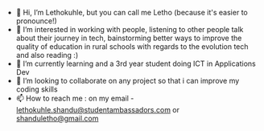 - 👋 Hi, I’m Lethokuhle, but you can call me Letho (because it's easier to pronounce!)
- 👀 I’m interested in working with people, listening to other people talk about their journey in tech, bainstorming better ways to improve the quality of education in rural schools with regards to the evolution tech and also reading :)
- 🌱 I’m currently learning and a 3rd year student doing ICT in Applications Dev
- 💞️ I’m looking to collaborate on any project so that i can improve my coding skills
- 📫 How to reach me : on my email - lethokuhle.shandu@studentambassadors.com or shanduletho@gmail.com

<!---
LethoS23/LethoS23 is a ✨ special ✨ repository because its `README.md` (this file) appears on your GitHub profile.
You can click the Preview link to take a look at your changes.
--->
